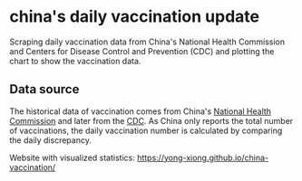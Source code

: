 # china's daily vaccination update
Scraping daily vaccination data from China's National Health Commission and Centers for Disease Control and Prevention (CDC) and plotting the chart to show the vaccination data. 

## Data source
The historical data of vaccination comes from China's [National Health Commission](http://www.nhc.gov.cn/xcs/yqjzqk/list_gzbd.shtml) and later from the [CDC](https://www.chinacdc.cn/jkzt/crb/zl/szkb_11803/jszl_12208/). As China only reports the total number of vaccinations, the daily vaccination number is calculated by comparing the daily discrepancy. 

Website with visualized statistics: https://yong-xiong.github.io/china-vaccination/
